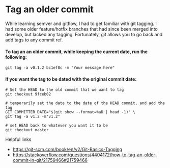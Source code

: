 # Tag an older commit

While learning semver and gitflow, I had to get familiar with git tagging. I had some older feature/hotfix branches
that had since been merged into develop, but lacked any tagging. Fortunately, git allows you to go back and add tags
to any commit ref.

#### To tag an an older commit, while keeping the current date, run the following:


`git tag -a v0.1.2 bc1ef8c -m "Your message here"`


#### If you want the tag to be dated with the original commit date:


```
# Set the HEAD to the old commit that we want to tag
git checkout 9fceb02

# temporarily set the date to the date of the HEAD commit, and add the tag
GIT_COMMITTER_DATE="$(git show --format=%aD | head -1)" \
git tag -a v1.2 -m"v1.2"

# set HEAD back to whatever you want it to be
git checkout master

```




Helpful links
- https://git-scm.com/book/en/v2/Git-Basics-Tagging
- https://stackoverflow.com/questions/4404172/how-to-tag-an-older-commit-in-git/21759466#21759466
